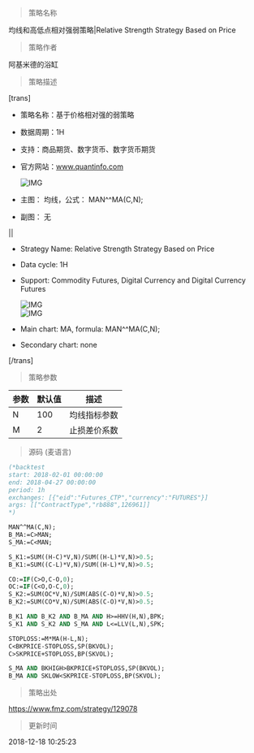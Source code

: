 
> 策略名称

均线和高低点相对强弱策略|Relative Strength Strategy Based on Price

> 策略作者

阿基米德的浴缸

> 策略描述

[trans]
- 策略名称：基于价格相对强的弱策略
- 数据周期：1H
- 支持：商品期货、数字货币、数字货币期货
- 官方网站：www.quantinfo.com


  ![IMG](https://www.fmz.com/upload/asset/2e346e6e3b2edda65576ffe7d35e104b.png) 



- 主图：
  均线，公式： MAN^^MA(C,N);


- 副图：
  无

||

- Strategy Name: Relative Strength Strategy Based on Price
- Data cycle: 1H
- Support: Commodity Futures, Digital Currency and Digital Currency Futures

  ![IMG](https://www.fmz.com/upload/asset/45096a9dbc8e6361219bd4957494ac60.png)  
  ![IMG](https://www.fmz.com/upload/asset/bcf5916794bbc6d9e5e8332b6fa9798c.png) 

- Main chart:
  MA, formula: MAN^^MA(C,N);
- Secondary chart:
  none

[/trans]

> 策略参数



|参数|默认值|描述|
|----|----|----|
|N|100|均线指标参数|MA index parameter|
|M|2|止损差价系数|stop loss difference coefficient|


> 源码 (麦语言)

``` pascal
(*backtest
start: 2018-02-01 00:00:00
end: 2018-04-27 00:00:00
period: 1h
exchanges: [{"eid":"Futures_CTP","currency":"FUTURES"}]
args: [["ContractType","rb888",126961]]
*)

MAN^^MA(C,N);
B_MA:=C>MAN;
S_MA:=C<MAN;

S_K1:=SUM((H-C)*V,N)/SUM((H-L)*V,N)>0.5;
B_K1:=SUM((C-L)*V,N)/SUM((H-L)*V,N)>0.5;

CO:=IF(C>O,C-O,0);
OC:=IF(C<O,O-C,0);
S_K2:=SUM(OC*V,N)/SUM(ABS(C-O)*V,N)>0.5;
B_K2:=SUM(CO*V,N)/SUM(ABS(C-O)*V,N)>0.5;

B_K1 AND B_K2 AND B_MA AND H>=HHV(H,N),BPK;
S_K1 AND S_K2 AND S_MA AND L<=LLV(L,N),SPK;

STOPLOSS:=M*MA(H-L,N);
C<BKPRICE-STOPLOSS,SP(BKVOL);
C>SKPRICE+STOPLOSS,BP(SKVOL);

S_MA AND BKHIGH>BKPRICE+STOPLOSS,SP(BKVOL);
B_MA AND SKLOW<SKPRICE-STOPLOSS,BP(SKVOL);
```

> 策略出处

https://www.fmz.com/strategy/129078

> 更新时间

2018-12-18 10:25:23

